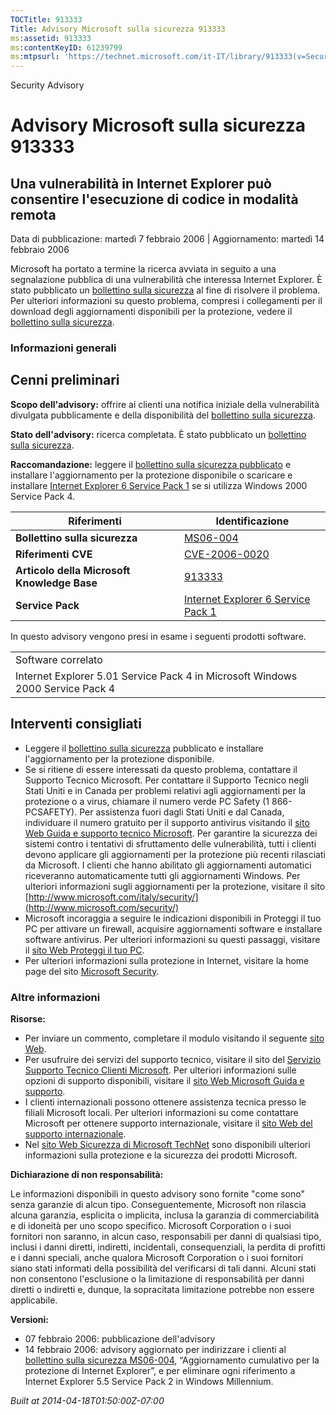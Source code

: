 ```yaml
---
TOCTitle: 913333
Title: Advisory Microsoft sulla sicurezza 913333
ms:assetid: 913333
ms:contentKeyID: 61239799
ms:mtpsurl: 'https://technet.microsoft.com/it-IT/library/913333(v=Security.10)'
---
```


Security Advisory

Advisory Microsoft sulla sicurezza 913333
=========================================

Una vulnerabilità in Internet Explorer può consentire l'esecuzione di codice in modalità remota
-----------------------------------------------------------------------------------------------

Data di pubblicazione: martedì 7 febbraio 2006 | Aggiornamento: martedì 14 febbraio 2006

Microsoft ha portato a termine la ricerca avviata in seguito a una segnalazione pubblica di una vulnerabilità che interessa Internet Explorer. È stato pubblicato un [bollettino sulla sicurezza](http://go.microsoft.com/fwlink/?linkid=57064) al fine di risolvere il problema. Per ulteriori informazioni su questo problema, compresi i collegamenti per il download degli aggiornamenti disponibili per la protezione, vedere il [bollettino sulla sicurezza](http://go.microsoft.com/fwlink/?linkid=57064).

### Informazioni generali

Cenni preliminari
-----------------

<span></span>
**Scopo dell'advisory:** offrire ai clienti una notifica iniziale della vulnerabilità divulgata pubblicamente e della disponibilità del [bollettino sulla sicurezza](http://go.microsoft.com/fwlink/?linkid=57064).

**Stato dell'advisory:** ricerca completata. È stato pubblicato un [bollettino sulla sicurezza](http://go.microsoft.com/fwlink/?linkid=57064).

**Raccomandazione:** leggere il [bollettino sulla sicurezza pubblicato](http://go.microsoft.com/fwlink/?linkid=57064) e installare l'aggiornamento per la protezione disponibile o scaricare e installare [Internet Explorer 6 Service Pack 1](http://www.microsoft.com/windows/ie/downloads/critical/ie6sp1/default.mspx) se si utilizza Windows 2000 Service Pack 4.

| Riferimenti                                 | Identificazione                                                                                                  |
|---------------------------------------------|------------------------------------------------------------------------------------------------------------------|
| **Bollettino sulla sicurezza**              | [MS06-004](http://go.microsoft.com/fwlink/?linkid=57064)                                                         |
| **Riferimenti CVE**                         | [CVE-2006-0020](http://www.cve.mitre.org/cgi-bin/cvename.cgi?name=cve-2006-0020)                                 |
| **Articolo della Microsoft Knowledge Base** | [913333](http://support.microsoft.com/kb/913333)                                                                 |
| **Service Pack**                            | [Internet Explorer 6 Service Pack 1](http://www.microsoft.com/windows/ie/downloads/critical/ie6sp1/default.mspx) |

In questo advisory vengono presi in esame i seguenti prodotti software.

|                                                                                |
|--------------------------------------------------------------------------------|
| Software correlato                                                             |
| Internet Explorer 5.01 Service Pack 4 in Microsoft Windows 2000 Service Pack 4 |

Interventi consigliati
----------------------

<span></span>
-   Leggere il [bollettino sulla sicurezza](http://go.microsoft.com/fwlink/?linkid=57064) pubblicato e installare l'aggiornamento per la protezione disponibile.
-   Se si ritiene di essere interessati da questo problema, contattare il Supporto Tecnico Microsoft. Per contattare il Supporto Tecnico negli Stati Uniti e in Canada per problemi relativi agli aggiornamenti per la protezione o a virus, chiamare il numero verde PC Safety (1 866-PCSAFETY). Per assistenza fuori dagli Stati Uniti e dal Canada, individuare il numero gratuito per il supporto antivirus visitando il [sito Web Guida e supporto tecnico Microsoft](http://support.microsoft.com/security/).
    Per garantire la sicurezza dei sistemi contro i tentativi di sfruttamento delle vulnerabilità, tutti i clienti devono applicare gli aggiornamenti per la protezione più recenti rilasciati da Microsoft. I clienti che hanno abilitato gli aggiornamenti automatici riceveranno automaticamente tutti gli aggiornamenti Windows. Per ulteriori informazioni sugli aggiornamenti per la protezione, visitare il sito [http://www.microsoft.com/italy/security/](http://www.microsoft.com/security/)
-   Microsoft incoraggia a seguire le indicazioni disponibili in Proteggi il tuo PC per attivare un firewall, acquisire aggiornamenti software e installare software antivirus. Per ulteriori informazioni su questi passaggi, visitare il [sito Web Proteggi il tuo PC](http://www.microsoft.com/protect).
-   Per ulteriori informazioni sulla protezione in Internet, visitare la home page del sito [Microsoft Security](http://www.microsoft.com/security).

### Altre informazioni

**Risorse:**

-   Per inviare un commento, completare il modulo visitando il seguente [sito Web](https://support.microsoft.com/common/survey.aspx?scid=sw;en;1257&amp;showpage=1&amp;ws=technet&amp;sd=tech).
-   Per usufruire dei servizi del supporto tecnico, visitare il sito del [Servizio Supporto Tecnico Clienti Microsoft](http://go.microsoft.com/fwlink/?linkid=21131). Per ulteriori informazioni sulle opzioni di supporto disponibili, visitare il [sito Web Microsoft Guida e supporto](http://support.microsoft.com/).
-   I clienti internazionali possono ottenere assistenza tecnica presso le filiali Microsoft locali. Per ulteriori informazioni su come contattare Microsoft per ottenere supporto internazionale, visitare il [sito Web del supporto internazionale](http://go.microsoft.com/fwlink/?linkid=21155).
-   Nel [sito Web Sicurezza di Microsoft TechNet](http://www.microsoft.com/italy/technet/security/default.mspx) sono disponibili ulteriori informazioni sulla protezione e la sicurezza dei prodotti Microsoft.

**Dichiarazione di non responsabilità:**

Le informazioni disponibili in questo advisory sono fornite "come sono" senza garanzie di alcun tipo. Conseguentemente, Microsoft non rilascia alcuna garanzia, esplicita o implicita, inclusa la garanzia di commerciabilità e di idoneità per uno scopo specifico. Microsoft Corporation o i suoi fornitori non saranno, in alcun caso, responsabili per danni di qualsiasi tipo, inclusi i danni diretti, indiretti, incidentali, consequenziali, la perdita di profitti e i danni speciali, anche qualora Microsoft Corporation o i suoi fornitori siano stati informati della possibilità del verificarsi di tali danni. Alcuni stati non consentono l'esclusione o la limitazione di responsabilità per danni diretti o indiretti e, dunque, la sopracitata limitazione potrebbe non essere applicabile.

**Versioni:**

-   07 febbraio 2006: pubblicazione dell'advisory
-   14 febbraio 2006: advisory aggiornato per indirizzare i clienti al [bollettino sulla sicurezza MS06-004](http://technet.microsoft.com/security/bulletin/ms06-004), “Aggiornamento cumulativo per la protezione di Internet Explorer”, e per eliminare ogni riferimento a Internet Explorer 5.5 Service Pack 2 in Windows Millennium.

*Built at 2014-04-18T01:50:00Z-07:00*
